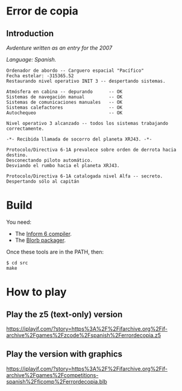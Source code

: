 # Error de copia
## Introduction

*Avdenture written as an entry for the 2007*

*Language: Spanish.*


```
Ordenador de abordo -- Carguero espacial "Pacífico"
Fecha estelar: -315365.52
Restaurando nivel operativo INIT 3 -- despertando sistemas.

Atmósfera en cabina -- depurando      -- OK
Sistemas de navegación manual         -- OK
Sistemas de comunicaciones manuales   -- OK
Sistemas calefactores                 -- OK
Autochequeo                           -- OK

Nivel operativo 3 alcanzado -- todos los sistemas trabajando correctamente.

-*- Recibida llamada de socorro del planeta XRJ43. -*-

Protocolo/Directiva 6-1A prevalece sobre orden de derrota hacia destino.
Desconectando piloto automático.
Desviando el rumbo hacia el planeta XRJ43.

Protocolo/Directiva 6-1A catalogada nivel Alfa -- secreto.
Despertando sólo al capitán
```

# Build
You need:

- The [Inform 6 compiler](https://github.com/DavidKinder/Inform6).
- The [Blorb packager](http://ifarchive.org/if-archive/programming/blorb/).

Once these tools are in the PATH, then:

```bsh
$ cd src
make
```

# How to play
## Play the z5 (text-only) version
https://iplayif.com/?story=https%3A%2F%2Fifarchive.org%2Fif-archive%2Fgames%2Fzcode%2Fspanish%2Ferrordecopia.z5

## Play the version with graphics
https://iplayif.com/?story=https%3A%2F%2Fifarchive.org%2Fif-archive%2Fgames%2Fcompetitions-spanish%2Fficomp%2Ferrordecopia.blb
